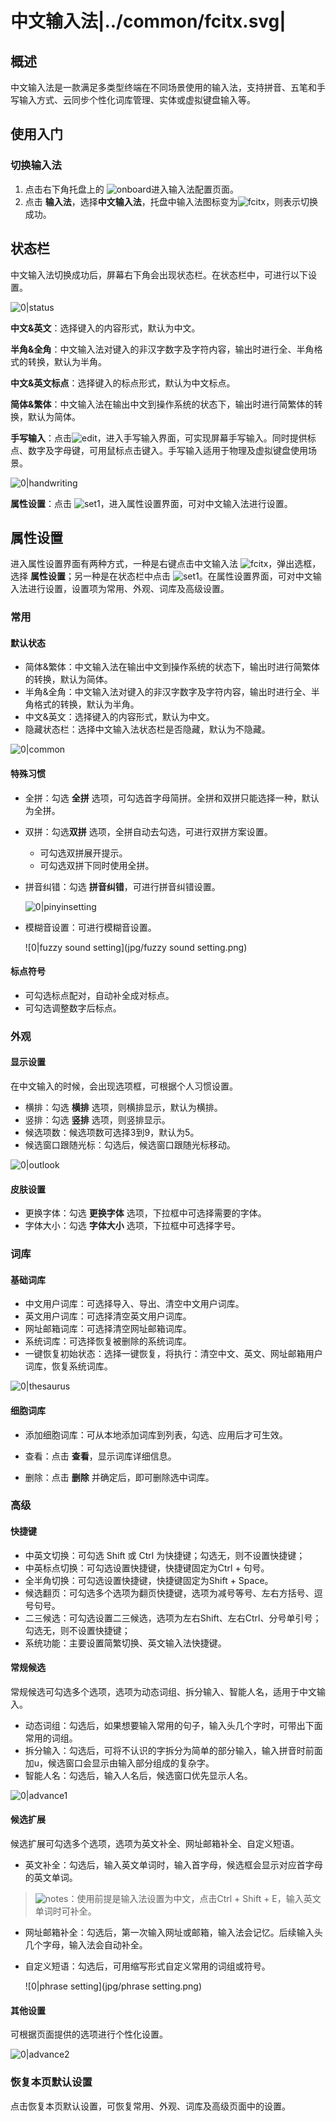 # 中文输入法|../common/fcitx.svg|

## 概述

中文输入法是一款满足多类型终端在不同场景使用的输入法，支持拼音、五笔和手写输入方式、云同步个性化词库管理、实体或虚拟键盘输入等。 

## 使用入门

### 切换输入法

1. 点击右下角托盘上的 ![onboard](icon/onboard.svg)进入输入法配置页面。
2. 点击 **输入法**，选择**中文输入法**，托盘中输入法图标变为![fcitx](icon/fcitx.svg)，则表示切换成功。

## 状态栏

中文输入法切换成功后，屏幕右下角会出现状态栏。在状态栏中，可进行以下设置。

![0|status](jpg/status.png)

**中文&英文**：选择键入的内容形式，默认为中文。

**半角&全角**：中文输入法对键入的非汉字数字及字符内容，输出时进行全、半角格式的转换，默认为半角。

**中文&英文标点**：选择键入的标点形式，默认为中文标点。

**简体&繁体**：中文输入法在输出中文到操作系统的状态下，输出时进行简繁体的转换，默认为简体。

**手写输入**：点击![edit](icon/edit.svg)，进入手写输入界面，可实现屏幕手写输入。同时提供标点、数字及字母键，可用鼠标点击键入。手写输入适用于物理及虚拟键盘使用场景。

![0|handwriting](jpg/handwriting.png)

**属性设置**：点击 ![set1](icon/set1.svg)，进入属性设置界面，可对中文输入法进行设置。

## 属性设置

进入属性设置界面有两种方式，一种是右键点击中文输入法 ![fcitx](icon/fcitx.svg)，弹出选框，选择 **属性设置**；另一种是在状态栏中点击 ![set1](icon/set1.svg)。在属性设置界面，可对中文输入法进行设置，设置项为常用、外观、词库及高级设置。

### 常用

#### **默认状态**

- 简体&繁体：中文输入法在输出中文到操作系统的状态下，输出时进行简繁体的转换，默认为简体。
- 半角&全角：中文输入法对键入的非汉字数字及字符内容，输出时进行全、半角格式的转换，默认为半角。
- 中文&英文：选择键入的内容形式，默认为中文。
- 隐藏状态栏：选择中文输入法状态栏是否隐藏，默认为不隐藏。

![0|common](jpg/common.png)

#### **特殊习惯**

- 全拼：勾选 **全拼** 选项，可勾选首字母简拼。全拼和双拼只能选择一种，默认为全拼。

- 双拼：勾选**双拼** 选项，全拼自动去勾选，可进行双拼方案设置。

   - 可勾选双拼展开提示。
   - 可勾选双拼下同时使用全拼。

- 拼音纠错：勾选 **拼音纠错**，可进行拼音纠错设置。

   ![0|pinyinsetting](jpg/pinyinsetting.png)

- 模糊音设置：可进行模糊音设置。

   ![0|fuzzy sound setting](jpg/fuzzy sound setting.png)

#### 标点符号

- 可勾选标点配对，自动补全成对标点。
- 可勾选调整数字后标点。

### 外观

#### 显示设置

在中文输入的时候，会出现选项框，可根据个人习惯设置。

- 横排：勾选 **横排** 选项，则横排显示，默认为横排。
- 竖排：勾选 **竖排** 选项，则竖排显示。
- 候选项数：候选项数可选择3到9，默认为5。
- 候选窗口跟随光标：勾选后，候选窗口跟随光标移动。

![0|outlook](jpg/outlook.png)

#### 皮肤设置

- 更换字体：勾选 **更换字体** 选项，下拉框中可选择需要的字体。
- 字体大小：勾选 **字体大小** 选项，下拉框中可选择字号。

### 词库

#### 基础词库

- 中文用户词库：可选择导入、导出、清空中文用户词库。
- 英文用户词库：可选择清空英文用户词库。
- 网址邮箱词库：可选择清空网址邮箱词库。
- 系统词库：可选择恢复被删除的系统词库。
- 一键恢复初始状态：选择一键恢复，将执行：清空中文、英文、网址邮箱用户词库，恢复系统词库。

![0|thesaurus](jpg/thesaurus.png)

#### 细胞词库

- 添加细胞词库：可从本地添加词库到列表，勾选、应用后才可生效。

- 查看：点击 **查看**，显示词库详细信息。

- 删除：点击 **删除** 并确定后，即可删除选中词库。

### 高级

#### 快捷键

- 中英文切换：可勾选 Shift 或 Ctrl 为快捷键；勾选无，则不设置快捷键；
- 中英标点切换：可勾选设置快捷键，快捷键固定为Ctrl + 句号。
- 全半角切换：可勾选设置快捷键，快捷键固定为Shift + Space。
- 候选翻页：可勾选多个选项为翻页快捷键，选项为减号等号、左右方括号、逗号句号。
- 二三候选：可勾选设置二三候选，选项为左右Shift、左右Ctrl、分号单引号；勾选无，则不设置快捷键；
- 系统功能：主要设置简繁切换、英文输入法快捷键。

#### 常规候选

常规候选可勾选多个选项，选项为动态词组、拆分输入、智能人名，适用于中文输入。

- 动态词组：勾选后，如果想要输入常用的句子，输入头几个字时，可带出下面常用的词组。
- 拆分输入：勾选后，可将不认识的字拆分为简单的部分输入，输入拼音时前面加u，候选窗口会显示由输入部分组成的复杂字。
- 智能人名：勾选后，输入人名后，候选窗口优先显示人名。

![0|advance1](jpg/advance1.png)

#### 候选扩展

候选扩展可勾选多个选项，选项为英文补全、网址邮箱补全、自定义短语。

- 英文补全：勾选后，输入英文单词时，输入首字母，候选框会显示对应首字母的英文单词。

 > ![notes](icon/notes.svg)：使用前提是输入法设置为中文，点击Ctrl + Shift + E，输入英文单词时可补全。

- 网址邮箱补全：勾选后，第一次输入网址或邮箱，输入法会记忆。后续输入头几个字母，输入法会自动补全。

- 自定义短语：勾选后，可用缩写形式自定义常用的词组或符号。

  ![0|phrase setting](jpg/phrase setting.png)

#### 其他设置

可根据页面提供的选项进行个性化设置。

![0|advance2](jpg/advance2.png)

### 恢复本页默认设置

点击恢复本页默认设置，可恢复常用、外观、词库及高级页面中的设置。




